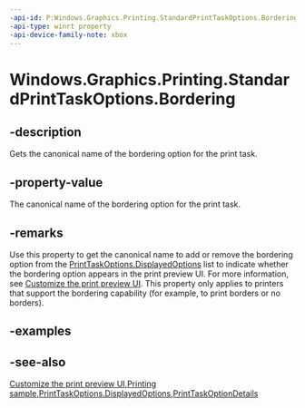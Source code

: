 ```yaml
---
-api-id: P:Windows.Graphics.Printing.StandardPrintTaskOptions.Bordering
-api-type: winrt property
-api-device-family-note: xbox
---
```


<!-- Property syntax
public string Bordering { get; }
-->

# Windows.Graphics.Printing.StandardPrintTaskOptions.Bordering

## -description
Gets the canonical name of the bordering option for the print task.

## -property-value
The canonical name of the bordering option for the print task.

## -remarks
Use this property to get the canonical name to add or remove the bordering option from the [PrintTaskOptions.DisplayedOptions](printtaskoptions_displayedoptions.md) list to indicate whether the bordering option appears in the print preview UI. For more information, see [Customize the print preview UI](https://docs.microsoft.com/windows/uwp/devices-sensors/customize-the-print-preview-ui). This property only applies to printers that support the bordering capability (for example, to print borders or no borders).

## -examples

## -see-also
[Customize the print preview UI](https://docs.microsoft.com/windows/uwp/devices-sensors/customize-the-print-preview-ui),[Printing sample](https://github.com/Microsoft/Windows-universal-samples/tree/master/Samples/Printing),[PrintTaskOptions.DisplayedOptions](printtaskoptions_displayedoptions.md),[PrintTaskOptionDetails](../windows.graphics.printing.optiondetails/printtaskoptiondetails.md)